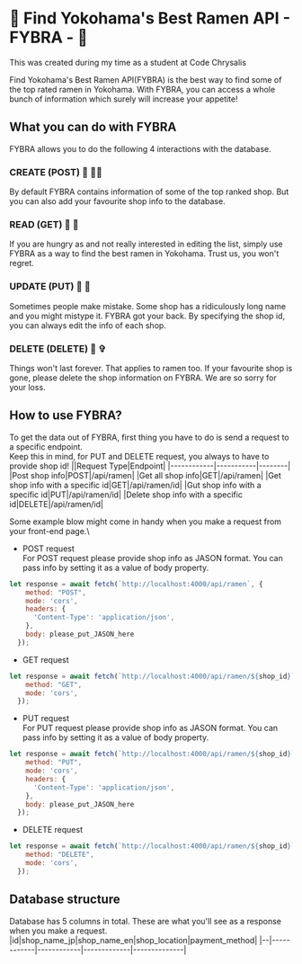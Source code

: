 # 🍜 Find Yokohama's Best Ramen API - FYBRA - 🍜
This was created during my time as a student at Code Chrysalis

Find Yokohama's Best Ramen API(FYBRA) is the best way to find some of the top rated ramen in Yokohama.
With FYBRA, you can access a whole bunch of information which surely will increase your appetite!

## What you can do with FYBRA
FYBRA allows you to do the following 4 interactions with the database.

### CREATE (POST) 🍜 ✍🏻
By default FYBRA contains information of some of the top ranked shop. But you can also add your favourite shop info to the database.

### READ (GET) 🍜 🔖
If you are hungry as and not really interested in editing the list, simply use FYBRA as a way to find the best ramen in Yokohama. Trust us, you won't regret.

### UPDATE (PUT) 🍜 🤖
Sometimes people make mistake. Some shop has a ridiculously long name and you might mistype it. FYBRA got your back. By specifying the shop id, you can always edit the info of each shop.

### DELETE (DELETE) 🍜 ✞
Things won't last forever. That applies to ramen too. If your favourite shop is gone, please delete the shop information on FYBRA. We are so sorry for your loss.

## How to use FYBRA?
To get the data out of FYBRA, first thing you have to do is send a request to a specific endpoint.\
Keep this in mind, for PUT and DELETE request, you always to have to provide shop id!
||Request Type|Endpoint|
|------------|-----------|--------|
|Post shop info|POST|/api/ramen|
|Get all shop info|GET|/api/ramen|
|Get shop info with a specific id|GET|/api/ramen/id|
|Gut shop info with a specific id|PUT|/api/ramen/id|
|Delete shop info with a specific id|DELETE|/api/ramen/id|

Some example blow might come in handy when you make a request from your front-end page.\  
- POST request\
For POST request please provide shop info as JASON format. You can pass info by setting it as a value of body property.
```javascript
let response = await fetch(`http://localhost:4000/api/ramen`, {
    method: "POST", 
    mode: 'cors',
    headers: {
      'Content-Type': 'application/json',
    },
    body: please_put_JASON_here
  });
```
- GET request
```javascript
let response = await fetch(`http://localhost:4000/api/ramen/${shop_id}`, {
    method: "GET", 
    mode: 'cors',
  });
```
- PUT request\
For PUT request please provide shop info as JASON format. You can pass info by setting it as a value of body property.
```javascript
let response = await fetch(`http://localhost:4000/api/ramen/${shop_id}`, {
    method: "PUT", 
    mode: 'cors',
    headers: {
      'Content-Type': 'application/json',
    },
    body: please_put_JASON_here
  });
```
- DELETE request
```javascript
let response = await fetch(`http://localhost:4000/api/ramen/${shop_id}`, {
    method: "DELETE", 
    mode: 'cors',
  });
```

## Database structure
Database has 5 columns in total. These are what you'll see as a response when you make a request.
|id|shop_name_jp|shop_name_en|shop_location|payment_method|
|--|------------|------------|-------------|--------------|